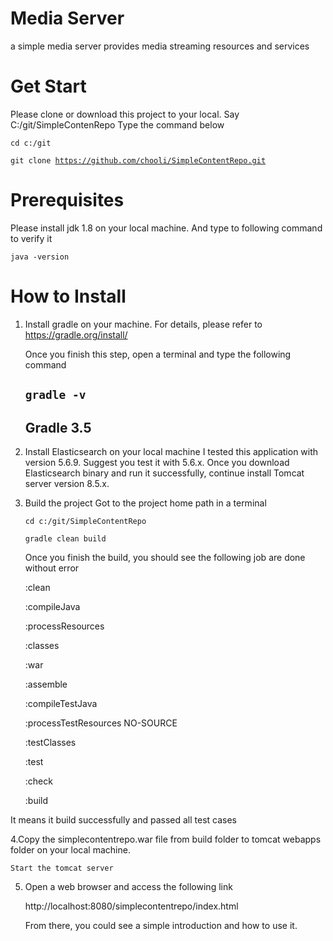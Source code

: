 # Media Server
a simple media server provides media streaming resources and services

# Get Start
Please clone or download this project to your local. Say C:/git/SimpleContenRepo
Type the command below

<code>cd c:/git</code>

<code>git clone https://github.com/chooli/SimpleContentRepo.git</code>

# Prerequisites 
Please install jdk 1.8 on your local machine. And type to following command to verify it

<code>java -version</code>

# How to Install

1. Install gradle on your machine. For details, please refer to https://gradle.org/install/
   
   Once you finish this step, open a terminal and type the following command
   
   <code>gradle -v</code>
   ------------------------------------------------------------
   Gradle 3.5
   ------------------------------------------------------------

2. Install Elasticsearch on your local machine
  I tested this application with version 5.6.9. Suggest you test it with 5.6.x.
  Once you download Elasticsearch binary and run it successfully, continue install Tomcat server version 8.5.x.
   
3. Build the project
   Got to the project home path in a terminal
   
   <code>cd c:/git/SimpleContentRepo</code>
   
   <code>gradle clean build</code>
   
   Once you finish the build, you should see the following job are done without error
   
   :clean
   
   :compileJava
   
   :processResources
   
   :classes
   
   :war
   
   :assemble
   
   :compileTestJava
   
   :processTestResources NO-SOURCE
   
   :testClasses
   
   :test
   
   :check
   
   :build
  
  It means it build successfully and passed all test cases
    
  4.Copy the simplecontentrepo.war file from build folder to tomcat webapps folder on your local machine. 
   
    Start the tomcat server
    
  5. Open a web browser and access the following link
  
     http://localhost:8080/simplecontentrepo/index.html
     
     From there, you could see a simple introduction and how to use it.

